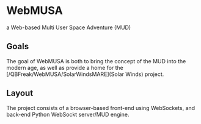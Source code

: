 # WebMUSA
a Web-based Multi User Space Adventure (MUD)

## Goals
The goal of WebMUSA is both to bring the concept of the MUD into the modern age,
as well as provide a home for the [/QBFreak/WebMUSA/SolarWindsMARE](Solar Winds) project.

## Layout
The project consists of a browser-based front-end using WebSockets, and back-end Python WebSockt server/MUD engine.
